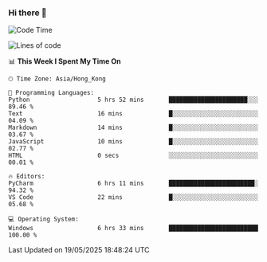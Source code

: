 ### Hi there 👋

<!--
**RoiexLee/RoiexLee** is a ✨ _special_ ✨ repository because its `README.md` (this file) appears on your GitHub profile.

Here are some ideas to get you started:

- 🔭 I’m currently working on ...
- 🌱 I’m currently learning ...
- 👯 I’m looking to collaborate on ...
- 🤔 I’m looking for help with ...
- 💬 Ask me about ...
- 📫 How to reach me: ...
- 😄 Pronouns: ...
- ⚡ Fun fact: ...
-->

<!--START_SECTION:waka-->
![Code Time](http://img.shields.io/badge/Code%20Time-1%2C161%20hrs%2013%20mins-blue)

![Lines of code](https://img.shields.io/badge/From%20Hello%20World%20I%27ve%20Written-41.6%20thousand%20lines%20of%20code-blue)

📊 **This Week I Spent My Time On** 

```text
🕑︎ Time Zone: Asia/Hong_Kong

💬 Programming Languages: 
Python                   5 hrs 52 mins       ██████████████████████░░░   89.46 % 
Text                     16 mins             █░░░░░░░░░░░░░░░░░░░░░░░░   04.09 % 
Markdown                 14 mins             █░░░░░░░░░░░░░░░░░░░░░░░░   03.67 % 
JavaScript               10 mins             █░░░░░░░░░░░░░░░░░░░░░░░░   02.77 % 
HTML                     0 secs              ░░░░░░░░░░░░░░░░░░░░░░░░░   00.01 % 

🔥 Editors: 
PyCharm                  6 hrs 11 mins       ████████████████████████░   94.32 % 
VS Code                  22 mins             █░░░░░░░░░░░░░░░░░░░░░░░░   05.68 % 

💻 Operating System: 
Windows                  6 hrs 33 mins       █████████████████████████   100.00 % 
```


 Last Updated on 19/05/2025 18:48:24 UTC
<!--END_SECTION:waka-->
